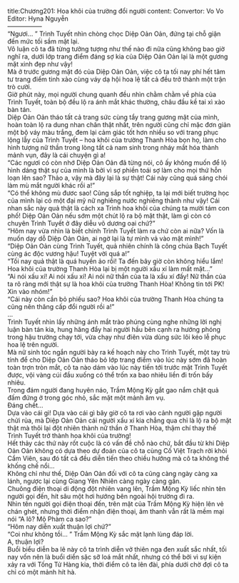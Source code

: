 title:Chương201: Hoa khôi của trường đổi người
content:
Convertor: Vo Vo<br>Editor: Hyna Nguyễn<br>—————–<br>“Ngươi… ” Trình Tuyết nhìn chòng chọc Diệp Oản Oản, đứng tại chỗ giận đến mức tối sầm mặt lại.<br>Vô luận cô ta đã từng tưởng tượng như thế nào đi nữa cũng không bao giờ nghĩ ra, dưới lớp trang điểm đáng sợ kia của Diệp Oản Oản lại là một gương mặt xinh đẹp như vậy!<br>Mà ở trước gương mặt đó của Diệp Oản Oản, việc cô ta tối nay phí hết tâm tư trang điểm tinh xảo cùng váy dạ hội hoa lệ tất cả đều trở thành một trận trò cười.<br>Giờ phút này, mọi người chung quanh đều nhìn chằm chằm về phía của Trình Tuyết, toàn bộ đều lộ ra ánh mắt khác thường, châu đầu kề tai xì xào bàn tán.<br>Diệp Oản Oản tháo tất cả trang sức cùng tẩy trang gương mặt của mình, hoàn toàn lộ ra dung nhan chân thật nhất, trên người cũng chỉ mặc đơn giản một bộ váy màu trắng, đem lại cảm giác tốt hơn nhiều so với trang phục lộng lẫy của Trình Tuyết – hoa khôi của trường Thanh Hòa bọn họ, làm cho hình tượng nữ thần trong lòng tất cả nam sinh trong nháy mắt hóa thành mảnh vụn, đây là cái chuyện gì a!<br>“Các ngươi có còn nhớ Diệp Oản Oản đã từng nói, cô ấy không muốn để lộ hình dáng thật sự của mình là bởi vì sợ phiền toái sợ làm cho mọi thứ hỗn loạn lên sao? Thảo a, vậy mà đây lại là sự thật! Cái này cũng quá sáng chói làm mù mắt người khác rồi a!”<br>“Có thể không mù đươc sao! Cũng sắp tốt nghiệp, ta lại mới biết trường học của mình lại có một đại mỹ nữ nghiêng nước nghiêng thành như vậy! Cái nhan sắc này quả thật là cách xa Trình hoa khôi của chúng ta mười tám con phố! Diệp Oản Oản nếu sớm một chút lộ ra bộ mặt thật, làm gì còn có chuyên Trình Tuyết ở đây diễu võ dương oai chứ?”<br>“Hôm nay vừa nhìn là biết chính Trình Tuyết làm ra chứ còn ai nữa? Vốn là muốn dạy dỗ Diệp Oản Oản, ai ngờ lại là tự mình vả vào mặt mình!”<br>“Diệp Oản Oản cùng Trình Tuyết, quả nhiên chính là công chúa Bạch Tuyết cùng ác độc vương hậu! Tuyệt vời quá a!”<br>“Tối nay quả thật là quá huyền ảo rồi! Ta đến bây giờ còn không hiểu lắm! Hoa khôi của trường Thanh Hòa lại bị một người xấu xí làm mất mặt…”<br>“Ai nói xấu xí! Ai nói xấu xí! Ai nói nữ thần của ta là xấu xí đấy! Nữ thần của ta rõ ràng mới thật sự là hoa khôi của trường Thanh Hòa! Không tin tới PK! Xin vào nhóm!”<br>“Cái này còn cần bỏ phiếu sao? Hoa khôi của trường Thanh Hòa chúng ta cũng nên thăng cấp đổi người rồi a!”<br>…<br>Trình Tuyết nhìn lấy những ánh mắt trào phúng cùng nghe những lời nghị luận bàn tán kia, hung hăng đẩy hai người hầu bên cạnh ra hướng phóng trong hậu trường chạy tới, vừa chạy như điên vừa dùng sức lôi kéo lễ phục hoa lệ trên người.<br>Mà nữ sinh tóc ngắn người bày ra kế hoạch này cho Trình Tuyết, một tay trù tính để cho Diệp Oản Oản tháo bỏ lớp trang điểm vào lúc này sớm đã hoàn toàn trợn tròn mắt, cô ta nào dám vào lúc này tiến tới trước mặt Trình Tuyết được, vội vàng cúi đầu xuống có thể trốn xa bao nhiêu liền đi trốn bấy nhiêu.<br>Trong đám người đang huyên náo, Trầm Mộng Kỳ gắt gao nắm chặt quả đấm đứng ở trong góc nhỏ, sắc mặt một mảnh âm vụ.<br>Đáng chết…<br>Dựa vào cái gì! Dựa vào cái gì bây giờ cô ta rơi vào cảnh người gặp người chửi rủa, mà Diệp Oản Oản cái người xấu xí kia chẳng qua chỉ là lộ ra bộ mặt thật mà thôi lại đột nhiên thành nữ thần ở Thanh Hòa, thậm chí thay thế Trình Tuyết trở thành hoa khôi của trường!<br>Hết thảy các thứ này rốt cuộc là có vấn đề chỗ nào chứ, bắt đầu từ khi Diệp Oản Oản không có dựa theo dự đoán của cô ta cùng Cố Việt Trạch rời khỏi Cẩm Viên, sau đó tất cả đều diễn tiến theo chiều hướng mà cô ta không thể khống chế nổi…<br>Không chỉ như thế, Diệp Oản Oản đối với cô ta cũng càng ngày càng xa lánh, ngược lại cùng Giang Yên Nhiên càng ngày càng gần.<br>Chuông điện thoại di động đột nhiên vang lên, Trầm Mộng Kỳ liếc nhìn tên người gọi đến, hít sâu một hơi hướng bên ngoài hội trường đi ra.<br>Nhìn tên người gọi điện thoại đến, trên mặt của Trầm Mộng Kỳ hiện lên vẻ chán ghét, nhưng thời điểm nhận điện thoại, âm thanh vẫn rất là mềm mại nói “A lô? Mộ Phàm ca sao?”<br>“Hôm nay diễn xuất thuận lợi chứ?”<br>“Coi như không tồi… ” Trầm Mộng Kỳ sắc mặt lạnh lùng đáp lời.<br>A, thuận lợi?<br>Buổi biểu diễn ba lê này cô ta trình diễn vở thiên nga đen xuất sắc nhất, tối nay vốn nên là buổi diển sặc sỡ loá mắt nhất, nhưng có thể bởi vì sự kiện xảy ra với Tống Tử Hàng kia, thời điểm cô ta lên đài, phía dưới chờ đợi cô ta chỉ có một mảnh hít hà.